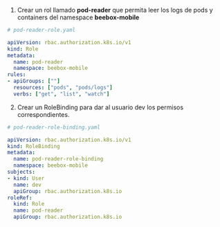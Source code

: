 1. Crear un rol llamado **pod-reader** que permita leer los logs de pods y containers del namespace **beebox-mobile**

```yaml
# pod-reader-role.yaml

apiVersion: rbac.authorization.k8s.io/v1
kind: Role
metadata:
  name: pod-reader
  namespace: beebox-mobile
rules:
- apiGroups: [""]
  resources: ["pods", "pods/logs"]
  verbs: ["get", "list", "watch"]
```

2. Crear un RoleBinding para dar al usuario dev los permisos correspondientes.

```yaml
# pod-reader-role-binding.yaml

apiVersion: rbac.authorization.k8s.io/v1
kind: RoleBinding
metadata:
  name: pod-reader-role-binding
  namespace: beebox-mobile
subjects:
- kind: User
  name: dev
  apiGroup: rbac.authorization.k8s.io
roleRef:
  kind: Role
  name: pod-reader
  apiGroup: rbac.authorization.k8s.io
```